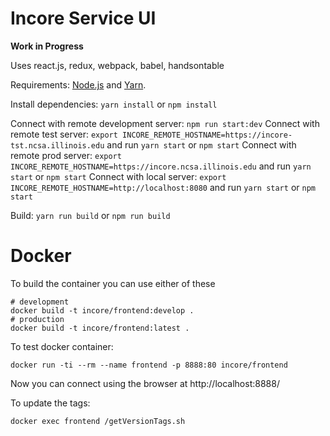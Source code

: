Incore Service UI
==================================

**Work in Progress**

Uses react.js, redux, webpack, babel, handsontable

Requirements: [Node.js](https://nodejs.org) and [Yarn](https://yarnpkg.com).

Install dependencies: `yarn install` or `npm install`

Connect with remote development server: `npm run start:dev`
Connect with remote test server: `export INCORE_REMOTE_HOSTNAME=https://incore-tst.ncsa.illinois.edu` and run `yarn start` or `npm start`
Connect with remote prod server: `export INCORE_REMOTE_HOSTNAME=https://incore.ncsa.illinois.edu` and run `yarn start` or `npm start`
Connect with local server: `export INCORE_REMOTE_HOSTNAME=http://localhost:8080` and run `yarn start` or `npm start`

Build: `yarn run build` or `npm run build`

Docker
======

To build the container you can use either of these

```
# development
docker build -t incore/frontend:develop .
# production
docker build -t incore/frontend:latest .
```

To test docker container:

```
docker run -ti --rm --name frontend -p 8888:80 incore/frontend
```

Now you can connect using the browser at http://localhost:8888/

To update the tags:

```
docker exec frontend /getVersionTags.sh
```

